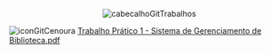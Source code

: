<div align="center">
  
![cabecalhoGitTrabalhos](https://github.com/user-attachments/assets/8083023c-dee9-4d7f-8343-836739be5dcd)

</div>

![iconGitCenoura](https://github.com/user-attachments/assets/185642b5-f067-496f-9147-159f6711d72d) [Trabalho Prático 1 - Sistema de Gerenciamento de Biblioteca.pdf](https://github.com/user-attachments/files/18332723/Trabalho.Pratico.1.-.Sistema.de.Gerenciamento.de.Biblioteca.pdf)
